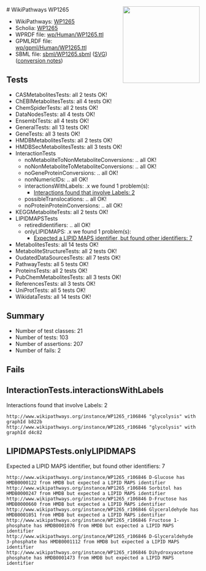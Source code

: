 <img style="float: right; width: 200px" src="../logo.png" />
# WikiPathways WP1265

* WikiPathways: [WP1265](https://identifiers.org/wikipathways:WP1265)
* Scholia: [WP1265](https://scholia.toolforge.org/wikipathways/WP1265)
* WPRDF file: [wp/Human/WP1265.ttl](../wp/Human/WP1265.ttl)
* GPMLRDF file: [wp/gpml/Human/WP1265.ttl](../wp/gpml/Human/WP1265.ttl)
* SBML file: [sbml/WP1265.sbml](../sbml/WP1265.sbml) ([SVG](../sbml/WP1265.svg)) ([conversion notes](../sbml/WP1265.txt))

## Tests
* CASMetabolitesTests: all 2 tests OK!
* ChEBIMetabolitesTests: all 4 tests OK!
* ChemSpiderTests: all 2 tests OK!
* DataNodesTests: all 4 tests OK!
* EnsemblTests: all 4 tests OK!
* GeneralTests: all 13 tests OK!
* GeneTests: all 3 tests OK!
* HMDBMetabolitesTests: all 2 tests OK!
* HMDBSecMetabolitesTests: all 3 tests OK!
* InteractionTests
    * noMetaboliteToNonMetaboliteConversions: .. all OK!
    * noNonMetaboliteToMetaboliteConversions: .. all OK!
    * noGeneProteinConversions: .. all OK!
    * nonNumericIDs: .. all OK!
    * interactionsWithLabels: .x we found 1 problem(s):
        * [Interactions found that involve Labels: 2](#630d2679)
    * possibleTranslocations: .. all OK!
    * noProteinProteinConversions: .. all OK!
* KEGGMetaboliteTests: all 2 tests OK!
* LIPIDMAPSTests
    * retiredIdentifiers: .. all OK!
    * onlyLIPIDMAPS: .x we found 1 problem(s):
        * [Expected a LIPID MAPS identifier, but found other identifiers: 7](#48cc60be)
* MetabolitesTests: all 14 tests OK!
* MetaboliteStructureTests: all 2 tests OK!
* OudatedDataSourcesTests: all 7 tests OK!
* PathwayTests: all 5 tests OK!
* ProteinsTests: all 2 tests OK!
* PubChemMetabolitesTests: all 3 tests OK!
* ReferencesTests: all 3 tests OK!
* UniProtTests: all 5 tests OK!
* WikidataTests: all 14 tests OK!


## Summary

* Number of test classes: 21
* Number of tests: 103
* Number of assertions: 207
* Number of fails: 2

## Fails

<a name="630d2679" />

## InteractionTests.interactionsWithLabels

Interactions found that involve Labels: 2
```
http://www.wikipathways.org/instance/WP1265_r106846 "glycolysis" with graphId b822b
http://www.wikipathways.org/instance/WP1265_r106846 "glycolysis" with graphId d4c82
```

<a name="48cc60be" />

## LIPIDMAPSTests.onlyLIPIDMAPS

Expected a LIPID MAPS identifier, but found other identifiers: 7
```
http://www.wikipathways.org/instance/WP1265_r106846 D-Glucose has HMDB0000122 from HMDB but expected a LIPID MAPS identifier
http://www.wikipathways.org/instance/WP1265_r106846 Sorbitol has HMDB0000247 from HMDB but expected a LIPID MAPS identifier
http://www.wikipathways.org/instance/WP1265_r106846 D-Fructose has HMDB0000660 from HMDB but expected a LIPID MAPS identifier
http://www.wikipathways.org/instance/WP1265_r106846 Glyceraldehyde has HMDB0001051 from HMDB but expected a LIPID MAPS identifier
http://www.wikipathways.org/instance/WP1265_r106846 Fructose 1-phosphate has HMDB0001076 from HMDB but expected a LIPID MAPS identifier
http://www.wikipathways.org/instance/WP1265_r106846 D-Glyceraldehyde 3-phosphate has HMDB0001112 from HMDB but expected a LIPID MAPS identifier
http://www.wikipathways.org/instance/WP1265_r106846 Dihydroxyacetone phosphate has HMDB0001473 from HMDB but expected a LIPID MAPS identifier
```

